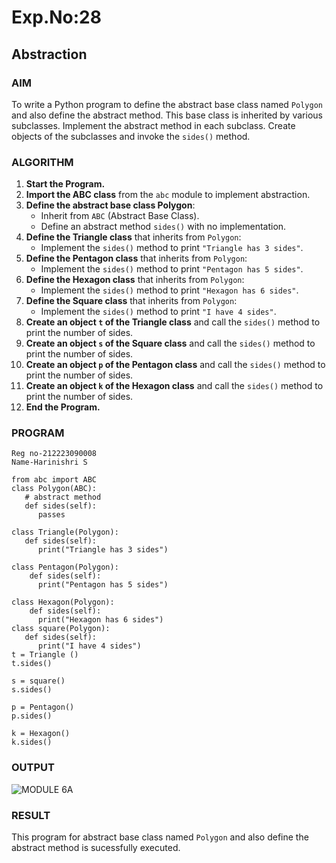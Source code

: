 # Exp.No:28  
## Abstraction

### AIM  
To write a Python program to define the abstract base class named `Polygon` and also define the abstract method. This base class is inherited by various subclasses. Implement the abstract method in each subclass. Create objects of the subclasses and invoke the `sides()` method.

### ALGORITHM

1. **Start the Program.**
2. **Import the ABC class** from the `abc` module to implement abstraction.
3. **Define the abstract base class Polygon**:
   - Inherit from `ABC` (Abstract Base Class).
   - Define an abstract method `sides()` with no implementation.
4. **Define the Triangle class** that inherits from `Polygon`:
   - Implement the `sides()` method to print `"Triangle has 3 sides"`.
5. **Define the Pentagon class** that inherits from `Polygon`:
   - Implement the `sides()` method to print `"Pentagon has 5 sides"`.
6. **Define the Hexagon class** that inherits from `Polygon`:
   - Implement the `sides()` method to print `"Hexagon has 6 sides"`.
7. **Define the Square class** that inherits from `Polygon`:
   - Implement the `sides()` method to print `"I have 4 sides"`.
8. **Create an object `t` of the Triangle class** and call the `sides()` method to print the number of sides.
9. **Create an object `s` of the Square class** and call the `sides()` method to print the number of sides.
10. **Create an object `p` of the Pentagon class** and call the `sides()` method to print the number of sides.
11. **Create an object `k` of the Hexagon class** and call the `sides()` method to print the number of sides.
12. **End the Program.**


### PROGRAM
```
Reg no-212223090008
Name-Harinishri S

from abc import ABC   
class Polygon(ABC):   
   # abstract method   
   def sides(self):   
      passes
  
class Triangle(Polygon):   
   def sides(self):
      print("Triangle has 3 sides")   
  
class Pentagon(Polygon):
    def sides(self):
      print("Pentagon has 5 sides")   

class Hexagon(Polygon):   
    def sides(self):
      print("Hexagon has 6 sides") 
class square(Polygon):   
   def sides(self):   
      print("I have 4 sides")     
t = Triangle ()  
t.sides()  
  
s = square()
s.sides() 
  
p = Pentagon()  
p.sides()
  
k = Hexagon() 
k.sides()
```

### OUTPUT


![MODULE 6A](https://github.com/user-attachments/assets/33c7f48f-24c6-449e-ba50-de0e418d2868)


### RESULT
This program for abstract base class named `Polygon` and also define the abstract method is sucessfully executed.
